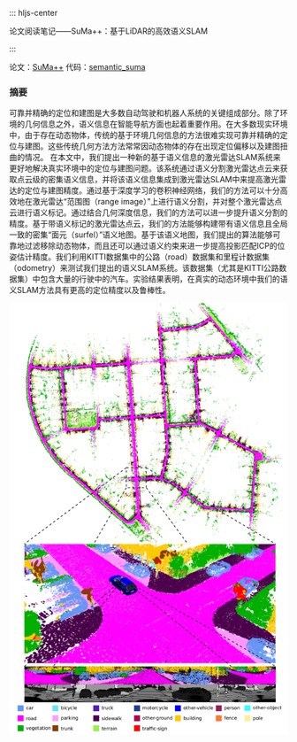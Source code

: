 ::: hljs-center

论文阅读笔记——SuMa++：基于LiDAR的高效语义SLAM

:::

论文：[SuMa++](http://www.ipb.uni-bonn.de/wp-content/papercite-data/pdf/chen2019iros.pdf)
代码：[semantic_suma](https://github.com/PRBonn/semantic_suma)

### 摘要

可靠并精确的定位和建图是大多数自动驾驶和机器人系统的关键组成部分。除了环境的几何信息之外，语义信息在智能导航方面也起着重要作用。在大多数现实环境中，由于存在动态物体，传统的基于环境几何信息的方法很难实现可靠并精确的定位与建图。这些传统几何方法方法常常因动态物体的存在出现定位偏移以及建图扭曲的情况。
在本文中，我们提出一种新的基于语义信息的激光雷达SLAM系统来更好地解决真实环境中的定位与建图问题。该系统通过语义分割激光雷达点云来获取点云级的密集语义信息，并将该语义信息集成到激光雷达SLAM中来提高激光雷达的定位与建图精度。通过基于深度学习的卷积神经网络，我们的方法可以十分高效地在激光雷达“范围图（range image）”上进行语义分割，并对整个激光雷达点云进行语义标记。通过结合几何深度信息，我们的方法可以进一步提升语义分割的精度。基于带语义标记的激光雷达点云，我们的方法能够构建带有语义信息且全局一致的密集“面元（surfel）”语义地图。基于该语义地图，我们提出的算法能够可靠地过滤移除动态物体，而且还可以通过语义约束来进一步提高投影匹配ICP的位姿估计精度。我们利用KITTI数据集中的公路（road）数据集和里程计数据集（odometry）来测试我们提出的语义SLAM系统。该数据集（尤其是KITTI公路数据集）中包含大量的行驶中的汽车。实验结果表明，在真实的动态环境中我们的语义SLAM方法具有更高的定位精度以及鲁棒性。

![仅使用LiDAR扫描通过我们的方法生成的KITTI数据集的语义图。该图由具有由相应颜色指示的类别标签的冲浪者表示。总体而言，我们的语义SLAM管道能够提供质量度量比其非语义对应更高的度量精度。](https://github.com/hyxhope/picture/blob/master/Selection_003.png)

